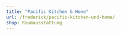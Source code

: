 ```yaml
---
title: "Pacific Kitchen & Home"
url: /frederick/pacific-kitchen-und-home/
shop: Raumausstattung
---
```

